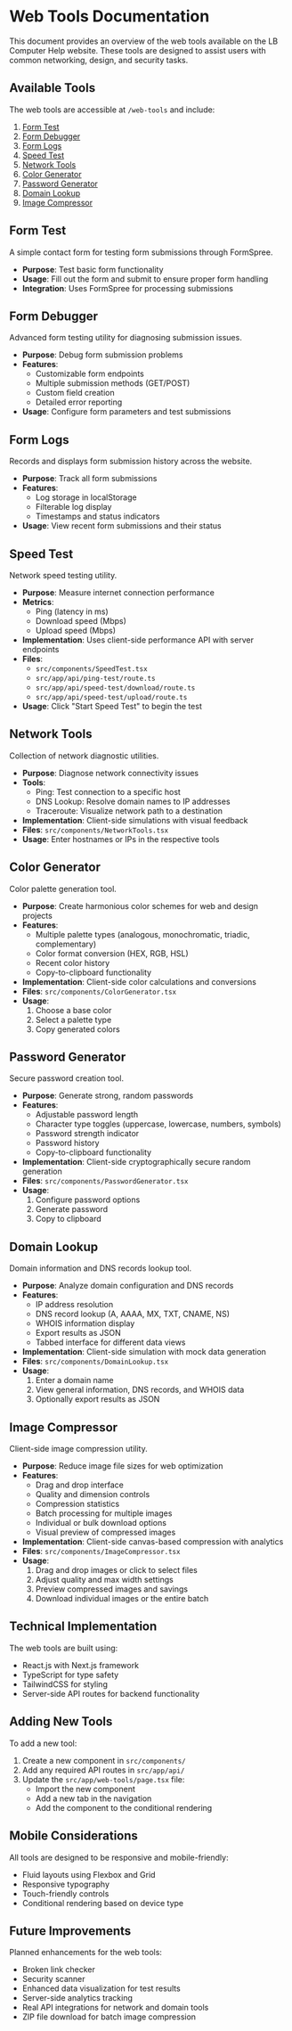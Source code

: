 # Web Tools Documentation

This document provides an overview of the web tools available on the LB Computer Help website. These tools are designed to assist users with common networking, design, and security tasks.

## Available Tools

The web tools are accessible at `/web-tools` and include:

1. [Form Test](#form-test)
2. [Form Debugger](#form-debugger)
3. [Form Logs](#form-logs)
4. [Speed Test](#speed-test)
5. [Network Tools](#network-tools)
6. [Color Generator](#color-generator)
7. [Password Generator](#password-generator)
8. [Domain Lookup](#domain-lookup)
9. [Image Compressor](#image-compressor)

## Form Test

A simple contact form for testing form submissions through FormSpree.

- **Purpose**: Test basic form functionality
- **Usage**: Fill out the form and submit to ensure proper form handling
- **Integration**: Uses FormSpree for processing submissions

## Form Debugger

Advanced form testing utility for diagnosing submission issues.

- **Purpose**: Debug form submission problems
- **Features**:
  - Customizable form endpoints
  - Multiple submission methods (GET/POST)
  - Custom field creation
  - Detailed error reporting
- **Usage**: Configure form parameters and test submissions

## Form Logs

Records and displays form submission history across the website.

- **Purpose**: Track all form submissions
- **Features**:
  - Log storage in localStorage
  - Filterable log display
  - Timestamps and status indicators
- **Usage**: View recent form submissions and their status

## Speed Test

Network speed testing utility.

- **Purpose**: Measure internet connection performance
- **Metrics**:
  - Ping (latency in ms)
  - Download speed (Mbps)
  - Upload speed (Mbps)
- **Implementation**: Uses client-side performance API with server endpoints
- **Files**:
  - `src/components/SpeedTest.tsx`
  - `src/app/api/ping-test/route.ts`
  - `src/app/api/speed-test/download/route.ts`
  - `src/app/api/speed-test/upload/route.ts`
- **Usage**: Click "Start Speed Test" to begin the test

## Network Tools

Collection of network diagnostic utilities.

- **Purpose**: Diagnose network connectivity issues
- **Tools**:
  - Ping: Test connection to a specific host
  - DNS Lookup: Resolve domain names to IP addresses
  - Traceroute: Visualize network path to a destination
- **Implementation**: Client-side simulations with visual feedback
- **Files**: `src/components/NetworkTools.tsx`
- **Usage**: Enter hostnames or IPs in the respective tools

## Color Generator

Color palette generation tool.

- **Purpose**: Create harmonious color schemes for web and design projects
- **Features**:
  - Multiple palette types (analogous, monochromatic, triadic, complementary)
  - Color format conversion (HEX, RGB, HSL)
  - Recent color history
  - Copy-to-clipboard functionality
- **Implementation**: Client-side color calculations and conversions
- **Files**: `src/components/ColorGenerator.tsx`
- **Usage**:
  1. Choose a base color
  2. Select a palette type
  3. Copy generated colors

## Password Generator

Secure password creation tool.

- **Purpose**: Generate strong, random passwords
- **Features**:
  - Adjustable password length
  - Character type toggles (uppercase, lowercase, numbers, symbols)
  - Password strength indicator
  - Password history
  - Copy-to-clipboard functionality
- **Implementation**: Client-side cryptographically secure random generation
- **Files**: `src/components/PasswordGenerator.tsx`
- **Usage**:
  1. Configure password options
  2. Generate password
  3. Copy to clipboard

## Domain Lookup

Domain information and DNS records lookup tool.

- **Purpose**: Analyze domain configuration and DNS records
- **Features**:
  - IP address resolution
  - DNS record lookup (A, AAAA, MX, TXT, CNAME, NS)
  - WHOIS information display
  - Export results as JSON
  - Tabbed interface for different data views
- **Implementation**: Client-side simulation with mock data generation
- **Files**: `src/components/DomainLookup.tsx`
- **Usage**:
  1. Enter a domain name
  2. View general information, DNS records, and WHOIS data
  3. Optionally export results as JSON

## Image Compressor

Client-side image compression utility.

- **Purpose**: Reduce image file sizes for web optimization
- **Features**:
  - Drag and drop interface
  - Quality and dimension controls
  - Compression statistics
  - Batch processing for multiple images
  - Individual or bulk download options
  - Visual preview of compressed images
- **Implementation**: Client-side canvas-based compression with analytics
- **Files**: `src/components/ImageCompressor.tsx`
- **Usage**:
  1. Drag and drop images or click to select files
  2. Adjust quality and max width settings
  3. Preview compressed images and savings
  4. Download individual images or the entire batch

## Technical Implementation

The web tools are built using:

- React.js with Next.js framework
- TypeScript for type safety
- TailwindCSS for styling
- Server-side API routes for backend functionality

## Adding New Tools

To add a new tool:

1. Create a new component in `src/components/`
2. Add any required API routes in `src/app/api/`
3. Update the `src/app/web-tools/page.tsx` file:
   - Import the new component
   - Add a new tab in the navigation
   - Add the component to the conditional rendering

## Mobile Considerations

All tools are designed to be responsive and mobile-friendly:

- Fluid layouts using Flexbox and Grid
- Responsive typography
- Touch-friendly controls
- Conditional rendering based on device type

## Future Improvements

Planned enhancements for the web tools:

- Broken link checker
- Security scanner
- Enhanced data visualization for test results
- Server-side analytics tracking
- Real API integrations for network and domain tools
- ZIP file download for batch image compression
